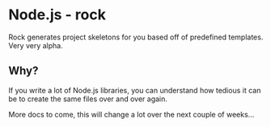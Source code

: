 Node.js - rock
=================

Rock generates project skeletons for you based off of predefined templates. Very very alpha.



Why?
----

If you write a lot of Node.js libraries, you can understand how tedious it can be to create the same files over and over again.


More docs to come, this will change a lot over the next couple of weeks...
